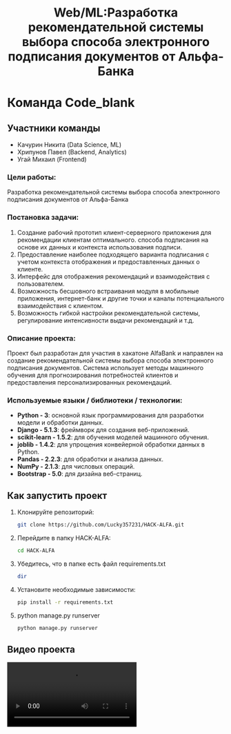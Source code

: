 <h1 align="center">Web/ML:Разработка рекомендательной системы выбора способа электронного подписания документов от Альфа-Банка</h1>  

# Команда Code_blank

## Участники команды

- Качурин Никита (Data Science, ML)
- Хрипунов Павел (Backend, Analytics)
- Угай Михаил (Frontend)

### Цели работы:

Разработка рекомендательной системы
выбора способа электронного подписания
документов от Альфа-Банка

### Постановка задачи:

1. Создание рабочий прототип клиент-серверного приложения для рекомендации клиентам оптимального.
способа подписания на основе их данных и контекста использования подписи.
2. Предоставление наиболее подходящего варианта подписания с учетом контекста отображения и предоставленных данных о клиенте.
3. Интерфейс для отображения рекомендаций и взаимодействия с пользователем.
4. Возможность бесшовного встраивания модуля в мобильные приложения, интернет-банк и другие точки и каналы
потенциального взаимодействия с клиентом.
5. Возможность гибкой настройки рекомендательной системы, регулирование интенсивности выдачи рекомендаций и т.д.


### Описание проекта:

Проект был разработан для участия в хакатоне AlfaBank и направлен на создание рекомендательной системы выбора способа электронного подписания
документов. Система использует методы машинного обучения для прогнозирования потребностей клиентов и предоставления персонализированных рекомендаций.

### Используемые языки / библиотеки / технологии:

- **Python - 3**: основной язык программирования для разработки модели и обработки данных.
- **Django - 5.1.3**: фреймворк для создания веб-приложений.
- **scikit-learn - 1.5.2**: для обучения моделей машинного обучения.
- **joblib - 1.4.2**: для упрощения конвейерной обработки данных в Python.
- **Pandas - 2.2.3**: для обработки и анализа данных.
- **NumPy - 2.1.3**: для числовых операций.
- **Bootstrap - 5.0**: для дизайна веб-страниц.
## Как запустить проект
1. Клонируйте репозиторий:
   ```bash
   git clone https://github.com/Lucky357231/HACK-ALFA.git
2. Перейдите в папку HACK-ALFA:
    ```bash
   cd HACK-ALFA
3. Убедитесь, что в папке есть файл requirements.txt
   ```bash
   dir
4. Установите необходимые зависимости:
    ```bash
   pip install -r requirements.txt
5. python manage.py runserver
    ```bash
   python manage.py runserver
## Видео проекта

<video src="https://drive.google.com/file/d/1CJfU4wNvED5aiidSYs71qFWuAFRE9dN2/view?usp=sharing" controls="controls" style="max-width: 100%; height: auto;">
    Ваш браузер не поддерживает встроенное видео.
</video>
